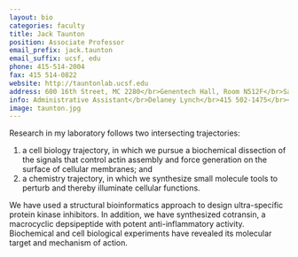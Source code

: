 ```yaml
---
layout: bio
categories: faculty
title: Jack Taunton
position: Associate Professor
email_prefix: jack.taunton
email_suffix: ucsf, edu
phone: 415-514-2004
fax: 415 514-0822
website: http://tauntonlab.ucsf.edu
address: 600 16th Street, MC 2280</br>Genentech Hall, Room N512F</br>San Francisco, CA 94158-2280</br>
info: Administrative Assistant</br>Delaney Lynch</br>415 502-1475</br><span class="e">delaney.lynch / ucsf, edu</span>
image: taunton.jpg
---
```



Research in my laboratory follows two intersecting trajectories:
1. a cell biology trajectory, in which we pursue a biochemical dissection of the signals that control actin assembly and force generation on the surface of cellular membranes; and 
2. a chemistry trajectory, in which we synthesize small molecule tools to perturb and thereby illuminate cellular functions. 

We have used a structural bioinformatics approach to design ultra-specific protein kinase inhibitors. In addition, we have synthesized cotransin, a macrocyclic depsipeptide with potent anti-inflammatory activity. Biochemical and cell biological experiments have revealed its molecular target and mechanism of action.
